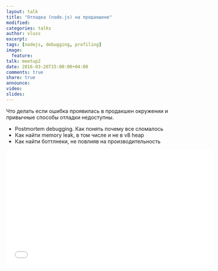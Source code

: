 ```yaml
---
layout: talk
title: "Отладка (node.js) на продакшене"
modified:
categories: talks
author: vluss
excerpt:
tags: [nodejs, debugging, profiling]
image:
  feature:
talk: meetup2
date: 2016-03-26T15:00:00+04:00
comments: true
share: true
announce:
video:
slides: 
---
```


Что делать если ошибка проявилась в продакшен окружении и привычные способы отладки недоступны.

* Postmortem debugging. Как понять почему все сломалось
* Как найти memory leak, в том числе и не в v8 heap
* Как найти боттлнеки, не повлияв на производительность

<iframe width="560" height="315" src="//www.youtube.com/embed/sc32UtJMnTw" frameborder="0" allowfullscreen></iframe>